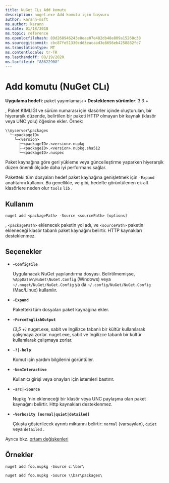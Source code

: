 ```yaml
---
title: NuGet CLı Add komutu
description: nuget.exe Add komutu için başvuru
author: karann-msft
ms.author: karann
ms.date: 01/18/2018
ms.topic: reference
ms.openlocfilehash: 89d268946243e8eae07e482db48e809a15260c38
ms.sourcegitcommit: cbc87fe51330cdd3eacaad3e8656eb4258882fc7
ms.translationtype: MT
ms.contentlocale: tr-TR
ms.lasthandoff: 08/19/2020
ms.locfileid: "88622908"
---
```

# <a name="add-command-nuget-cli"></a>Add komutu (NuGet CLı)

**Uygulama hedefi**: paket yayımlaması &bullet; **Desteklenen sürümler**: 3.3 +

, Paket KIMLIĞI ve sürüm numarası için klasörler içinde oluşturulan, bir hiyerarşik düzende, belirtilen bir paketi HTTP olmayan bir kaynak (klasör veya UNC yolu) öğesine ekler. Örnek:

```
\\myserver\packages
  └─<packageID>
    └─<version>
      ├─<packageID>.<version>.nupkg
      ├─<packageID>.<version>.nupkg.sha512
      └─<packageID>.nuspec
```

Paket kaynağına göre geri yükleme veya güncelleştirme yaparken hiyerarşik düzen önemli ölçüde daha iyi performans sağlar.

Paketteki tüm dosyaları hedef paket kaynağına genişletmek için `-Expand` anahtarını kullanın. Bu genellikle, ve gibi, hedefte görüntülenen ek alt klasörlere neden olur `tools` `lib` .

## <a name="usage"></a>Kullanım

```cli
nuget add <packagePath> -Source <sourcePath> [options]
```

, `<packagePath>` eklenecek paketin yol adı, ve `<sourcePath>` paketin ekleneceği klasör tabanlı paket kaynağını belirtir. HTTP kaynakları desteklenmez.

## <a name="options"></a>Seçenekler

- **`-ConfigFile`**

  Uygulanacak NuGet yapılandırma dosyası. Belirtilmemişse, `%AppData%\NuGet\NuGet.Config` (Windows) veya `~/.nuget/NuGet/NuGet.Config` ya da `~/.config/NuGet/NuGet.Config` (Mac/Linux) kullanılır.

- **`-Expand`**

  Paketteki tüm dosyaları paket kaynağına ekler.

- **`-ForceEnglishOutput`**

  *(3,5 +)* nuget.exe, sabit ve Ingilizce tabanlı bir kültür kullanılarak çalışmaya zorlar.
nuget.exe, sabit ve Ingilizce tabanlı bir kültür kullanılarak çalışmaya zorlar.

- **`-?|-help`**

  Komut için yardım bilgilerini görüntüler.

- **`-NonInteractive`**

  Kullanıcı girişi veya onayları için istemleri bastırır.

- **`-src|-Source`**

   Nupkg 'nin ekleneceği bir klasör veya UNC paylaşma olan paket kaynağını belirtir. Http kaynakları desteklenmez.

- **`-Verbosity [normal|quiet|detailed]`**

  Çıkışta gösterilecek ayrıntı miktarını belirtir: `normal` (varsayılan), `quiet` veya `detailed` .

Ayrıca bkz. [ortam değişkenleri](cli-ref-environment-variables.md)

## <a name="examples"></a>Örnekler

```cli
nuget add foo.nupkg -Source c:\bar\

nuget add foo.nupkg -Source \\bar\packages\
```
